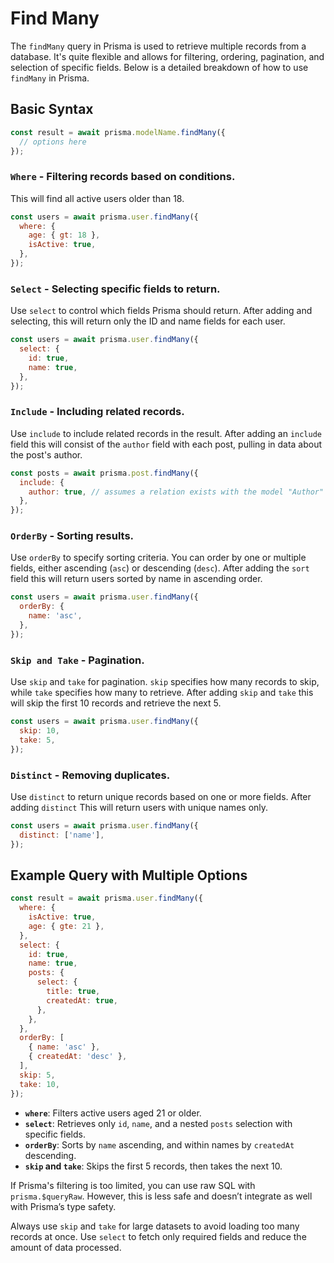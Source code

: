 # Find Many

The `findMany` query in Prisma is used to retrieve multiple records from a database. It's quite flexible and allows for filtering, ordering, pagination, and selection of specific fields. Below is a detailed breakdown of how to use `findMany` in Prisma.

## Basic Syntax

```jsx
const result = await prisma.modelName.findMany({
  // options here
});
```

### **`Where`** - Filtering records based on conditions.

This will find all active users older than 18.

```jsx
const users = await prisma.user.findMany({
  where: {
    age: { gt: 18 },
    isActive: true,
  },
});
```

### `Select` - Selecting specific fields to return.

Use `select` to control which fields Prisma should return. After adding and selecting, this will return only the ID and name fields for each user.

```jsx
const users = await prisma.user.findMany({
  select: {
    id: true,
    name: true,
  },
});
```

### `Include` - Including related records.

Use `include` to include related records in the result. After adding an `include` field this will consist of the `author` field with each post, pulling in data about the post's author.

```jsx
const posts = await prisma.post.findMany({
  include: {
    author: true, // assumes a relation exists with the model "Author"
  },
});
```

### `OrderBy` - Sorting results.

Use `orderBy` to specify sorting criteria. You can order by one or multiple fields, either ascending (`asc`) or descending (`desc`). After adding the `sort` field this will return users sorted by name in ascending order.

```jsx
const users = await prisma.user.findMany({
  orderBy: {
    name: 'asc',
  },
});
```

### `Skip and Take` - Pagination.

Use `skip` and `take` for pagination. `skip` specifies how many records to skip, while `take` specifies how many to retrieve. After adding `skip` and `take` this will skip the first 10 records and retrieve the next 5.

```jsx
const users = await prisma.user.findMany({
  skip: 10,
  take: 5,
});
```

### `Distinct` - Removing duplicates.

Use `distinct` to return unique records based on one or more fields. After adding `distinct` This will return users with unique names only.

```jsx
const users = await prisma.user.findMany({
  distinct: ['name'],
});
```

## Example Query with Multiple Options

```jsx
const result = await prisma.user.findMany({
  where: {
    isActive: true,
    age: { gte: 21 },
  },
  select: {
    id: true,
    name: true,
    posts: {
      select: {
        title: true,
        createdAt: true,
      },
    },
  },
  orderBy: [
    { name: 'asc' },
    { createdAt: 'desc' },
  ],
  skip: 5,
  take: 10,
});
```

- **`where`**: Filters active users aged 21 or older.
- **`select`**: Retrieves only `id`, `name`, and a nested `posts` selection with specific fields.
- **`orderBy`**: Sorts by `name` ascending, and within names by `createdAt` descending.
- **`skip` and `take`**: Skips the first 5 records, then takes the next 10.

If Prisma's filtering is too limited, you can use raw SQL with `prisma.$queryRaw`. However, this is less safe and doesn’t integrate as well with Prisma’s type safety.

Always use `skip` and `take` for large datasets to avoid loading too many records at once. Use `select` to fetch only required fields and reduce the amount of data processed.